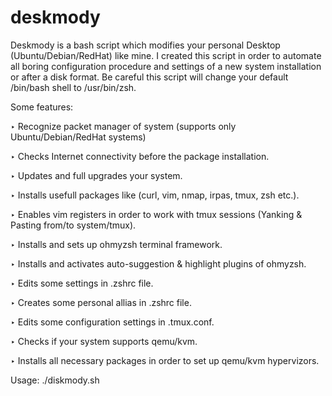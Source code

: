 # deskmody
Deskmody is a bash script which modifies your personal Desktop (Ubuntu/Debian/RedHat) like mine. I created this script in order to automate all boring configuration procedure and settings of a new system installation or after a disk format. Be careful this script will change your default /bin/bash shell to /usr/bin/zsh. 

Some features:

‣ Recognize packet manager of system (supports only Ubuntu/Debian/RedHat systems)

‣ Checks Internet connectivity before the package installation.

‣ Updates and full upgrades your system.

‣ Installs usefull packages like (curl, vim, nmap, irpas, tmux, zsh etc.).

‣ Enables vim registers in order to work with tmux sessions (Yanking & Pasting from/to system/tmux).

‣ Installs and sets up ohmyzsh terminal framework.

‣ Installs and activates auto-suggestion & highlight plugins of ohmyzsh.

‣ Edits some settings in .zshrc file.

‣ Creates some personal allias in .zshrc file.

‣ Edits some configuration settings in .tmux.conf.

‣ Checks if your system supports qemu/kvm.

‣ Installs all necessary packages in order to set up qemu/kvm hypervizors.



Usage: ./diskmody.sh
